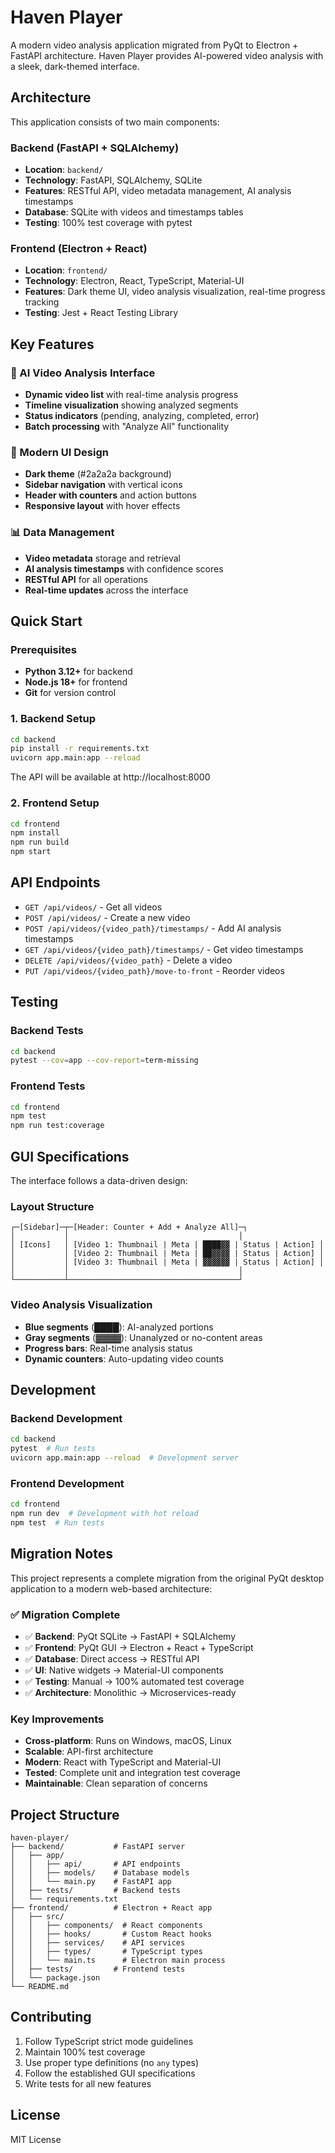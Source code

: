 # Haven Player

A modern video analysis application migrated from PyQt to Electron + FastAPI architecture. Haven Player provides AI-powered video analysis with a sleek, dark-themed interface.

## Architecture

This application consists of two main components:

### Backend (FastAPI + SQLAlchemy)
- **Location**: `backend/`
- **Technology**: FastAPI, SQLAlchemy, SQLite
- **Features**: RESTful API, video metadata management, AI analysis timestamps
- **Database**: SQLite with videos and timestamps tables
- **Testing**: 100% test coverage with pytest

### Frontend (Electron + React)
- **Location**: `frontend/`
- **Technology**: Electron, React, TypeScript, Material-UI
- **Features**: Dark theme UI, video analysis visualization, real-time progress tracking
- **Testing**: Jest + React Testing Library

## Key Features

### 🎯 AI Video Analysis Interface
- **Dynamic video list** with real-time analysis progress
- **Timeline visualization** showing analyzed segments
- **Status indicators** (pending, analyzing, completed, error)
- **Batch processing** with "Analyze All" functionality

### 🎨 Modern UI Design
- **Dark theme** (#2a2a2a background)
- **Sidebar navigation** with vertical icons
- **Header with counters** and action buttons
- **Responsive layout** with hover effects

### 📊 Data Management
- **Video metadata** storage and retrieval
- **AI analysis timestamps** with confidence scores
- **RESTful API** for all operations
- **Real-time updates** across the interface

## Quick Start

### Prerequisites
- **Python 3.12+** for backend
- **Node.js 18+** for frontend
- **Git** for version control

### 1. Backend Setup
```bash
cd backend
pip install -r requirements.txt
uvicorn app.main:app --reload
```

The API will be available at http://localhost:8000

### 2. Frontend Setup
```bash
cd frontend
npm install
npm run build
npm start
```

## API Endpoints

- `GET /api/videos/` - Get all videos
- `POST /api/videos/` - Create a new video
- `POST /api/videos/{video_path}/timestamps/` - Add AI analysis timestamps
- `GET /api/videos/{video_path}/timestamps/` - Get video timestamps
- `DELETE /api/videos/{video_path}` - Delete a video
- `PUT /api/videos/{video_path}/move-to-front` - Reorder videos

## Testing

### Backend Tests
```bash
cd backend
pytest --cov=app --cov-report=term-missing
```

### Frontend Tests
```bash
cd frontend
npm test
npm run test:coverage
```

## GUI Specifications

The interface follows a data-driven design:

### Layout Structure
```
┌─[Sidebar]─┬─[Header: Counter + Add + Analyze All]─┐
│           │                                      │
│ [Icons]   │ [Video 1: Thumbnail | Meta | ████▓▓ | Status | Action] │
│           │ [Video 2: Thumbnail | Meta | ██▓▓▓▓ | Status | Action] │
│           │ [Video 3: Thumbnail | Meta | ▓▓▓▓▓▓ | Status | Action] │
│           │                                      │
└───────────┴──────────────────────────────────────┘
```

### Video Analysis Visualization
- **Blue segments** (████): AI-analyzed portions
- **Gray segments** (▓▓▓▓): Unanalyzed or no-content areas
- **Progress bars**: Real-time analysis status
- **Dynamic counters**: Auto-updating video counts

## Development

### Backend Development
```bash
cd backend
pytest  # Run tests
uvicorn app.main:app --reload  # Development server
```

### Frontend Development
```bash
cd frontend
npm run dev  # Development with hot reload
npm test  # Run tests
```

## Migration Notes

This project represents a complete migration from the original PyQt desktop application to a modern web-based architecture:

### ✅ Migration Complete
- ✅ **Backend**: PyQt SQLite → FastAPI + SQLAlchemy
- ✅ **Frontend**: PyQt GUI → Electron + React + TypeScript
- ✅ **Database**: Direct access → RESTful API
- ✅ **UI**: Native widgets → Material-UI components
- ✅ **Testing**: Manual → 100% automated test coverage
- ✅ **Architecture**: Monolithic → Microservices-ready

### Key Improvements
- **Cross-platform**: Runs on Windows, macOS, Linux
- **Scalable**: API-first architecture
- **Modern**: React with TypeScript and Material-UI
- **Tested**: Complete unit and integration test coverage
- **Maintainable**: Clean separation of concerns

## Project Structure

```
haven-player/
├── backend/           # FastAPI server
│   ├── app/
│   │   ├── api/       # API endpoints
│   │   ├── models/    # Database models
│   │   └── main.py    # FastAPI app
│   ├── tests/         # Backend tests
│   └── requirements.txt
├── frontend/          # Electron + React app
│   ├── src/
│   │   ├── components/  # React components
│   │   ├── hooks/       # Custom React hooks
│   │   ├── services/    # API services
│   │   ├── types/       # TypeScript types
│   │   └── main.ts      # Electron main process
│   ├── tests/         # Frontend tests
│   └── package.json
└── README.md
```

## Contributing

1. Follow TypeScript strict mode guidelines
2. Maintain 100% test coverage
3. Use proper type definitions (no `any` types)
4. Follow the established GUI specifications
5. Write tests for all new features

## License

MIT License 